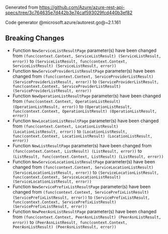 Generated from https://github.com/Azure/azure-rest-api-specs/tree/3c764635e7d442b3e74caf593029fcd440b3ef82

Code generator @microsoft.azure/autorest.go@~2.1.161

## Breaking Changes

- Function `NewServiceListResultPage` parameter(s) have been changed from `(func(context.Context, ServiceListResult) (ServiceListResult, error))` to `(ServiceListResult, func(context.Context, ServiceListResult) (ServiceListResult, error))`
- Function `NewServiceProviderListResultPage` parameter(s) have been changed from `(func(context.Context, ServiceProviderListResult) (ServiceProviderListResult, error))` to `(ServiceProviderListResult, func(context.Context, ServiceProviderListResult) (ServiceProviderListResult, error))`
- Function `NewOperationListResultPage` parameter(s) have been changed from `(func(context.Context, OperationListResult) (OperationListResult, error))` to `(OperationListResult, func(context.Context, OperationListResult) (OperationListResult, error))`
- Function `NewLocationListResultPage` parameter(s) have been changed from `(func(context.Context, LocationListResult) (LocationListResult, error))` to `(LocationListResult, func(context.Context, LocationListResult) (LocationListResult, error))`
- Function `NewListResultPage` parameter(s) have been changed from `(func(context.Context, ListResult) (ListResult, error))` to `(ListResult, func(context.Context, ListResult) (ListResult, error))`
- Function `NewServiceLocationListResultPage` parameter(s) have been changed from `(func(context.Context, ServiceLocationListResult) (ServiceLocationListResult, error))` to `(ServiceLocationListResult, func(context.Context, ServiceLocationListResult) (ServiceLocationListResult, error))`
- Function `NewServicePrefixListResultPage` parameter(s) have been changed from `(func(context.Context, ServicePrefixListResult) (ServicePrefixListResult, error))` to `(ServicePrefixListResult, func(context.Context, ServicePrefixListResult) (ServicePrefixListResult, error))`
- Function `NewPeerAsnListResultPage` parameter(s) have been changed from `(func(context.Context, PeerAsnListResult) (PeerAsnListResult, error))` to `(PeerAsnListResult, func(context.Context, PeerAsnListResult) (PeerAsnListResult, error))`
